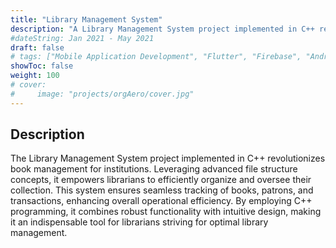 ```yaml
---
title: "Library Management System"
description: "A Library Management System project implemented in C++ revolutionizes book management for institutions."
#dateString: Jan 2021 - May 2021
draft: false
# tags: ["Mobile Application Development", "Flutter", "Firebase", "Android"]
showToc: false
weight: 100
# cover:
#     image: "projects/orgAero/cover.jpg"
--- 
```

<!-- ### 🔗 [Github Repository](https://github.com/NehalH/orgAERO22) -->

## Description
The Library Management System project implemented in C++ revolutionizes book management for institutions. Leveraging advanced file structure concepts, it empowers librarians to efficiently organize and oversee their collection. This system ensures seamless tracking of books, patrons, and transactions, enhancing overall
operational efficiency. By employing C++ programming, it combines robust functionality with intuitive design, making it an indispensable tool for librarians striving for optimal library management.